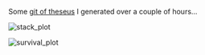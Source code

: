 Some [git of theseus](https://erikbern.com/2016/12/05/the-half-life-of-code.html) I generated over a couple of hours...

![stack_plot](https://user-images.githubusercontent.com/7299909/55471927-28c2e100-560b-11e9-95cd-b353d09f0a46.png)

![survival_plot](https://user-images.githubusercontent.com/7299909/55471936-2ceefe80-560b-11e9-8e42-e36079d6418b.png)
